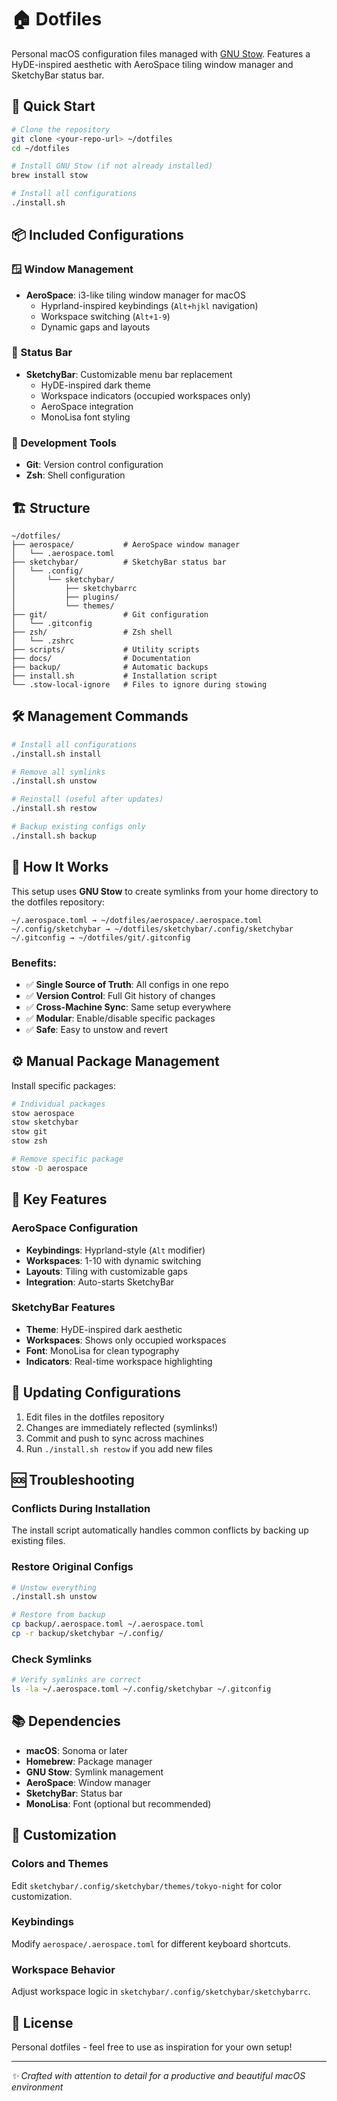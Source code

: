# 🏠 Dotfiles

Personal macOS configuration files managed with [GNU Stow](https://www.gnu.org/software/stow/). Features a HyDE-inspired aesthetic with AeroSpace tiling window manager and SketchyBar status bar.

## 🚀 Quick Start

```bash
# Clone the repository
git clone <your-repo-url> ~/dotfiles
cd ~/dotfiles

# Install GNU Stow (if not already installed)
brew install stow

# Install all configurations
./install.sh
```

## 📦 Included Configurations

### 🪟 Window Management
- **AeroSpace**: i3-like tiling window manager for macOS
  - Hyprland-inspired keybindings (`Alt+hjkl` navigation)
  - Workspace switching (`Alt+1-9`)
  - Dynamic gaps and layouts

### 🎨 Status Bar
- **SketchyBar**: Customizable menu bar replacement
  - HyDE-inspired dark theme
  - Workspace indicators (occupied workspaces only)
  - AeroSpace integration
  - MonoLisa font styling

### 🔧 Development Tools
- **Git**: Version control configuration
- **Zsh**: Shell configuration

## 🏗️ Structure

```
~/dotfiles/
├── aerospace/           # AeroSpace window manager
│   └── .aerospace.toml
├── sketchybar/          # SketchyBar status bar
│   └── .config/
│       └── sketchybar/
│           ├── sketchybarrc
│           ├── plugins/
│           └── themes/
├── git/                 # Git configuration
│   └── .gitconfig
├── zsh/                 # Zsh shell
│   └── .zshrc
├── scripts/             # Utility scripts
├── docs/                # Documentation
├── backup/              # Automatic backups
├── install.sh           # Installation script
└── .stow-local-ignore   # Files to ignore during stowing
```

## 🛠️ Management Commands

```bash
# Install all configurations
./install.sh install

# Remove all symlinks
./install.sh unstow

# Reinstall (useful after updates)
./install.sh restow

# Backup existing configs only
./install.sh backup
```

## 🔗 How It Works

This setup uses **GNU Stow** to create symlinks from your home directory to the dotfiles repository:

```
~/.aerospace.toml → ~/dotfiles/aerospace/.aerospace.toml
~/.config/sketchybar → ~/dotfiles/sketchybar/.config/sketchybar
~/.gitconfig → ~/dotfiles/git/.gitconfig
```

### Benefits:
- ✅ **Single Source of Truth**: All configs in one repo
- ✅ **Version Control**: Full Git history of changes
- ✅ **Cross-Machine Sync**: Same setup everywhere
- ✅ **Modular**: Enable/disable specific packages
- ✅ **Safe**: Easy to unstow and revert

## ⚙️ Manual Package Management

Install specific packages:
```bash
# Individual packages
stow aerospace
stow sketchybar
stow git
stow zsh

# Remove specific package
stow -D aerospace
```

## 🎯 Key Features

### AeroSpace Configuration
- **Keybindings**: Hyprland-style (`Alt` modifier)
- **Workspaces**: 1-10 with dynamic switching
- **Layouts**: Tiling with customizable gaps
- **Integration**: Auto-starts SketchyBar

### SketchyBar Features
- **Theme**: HyDE-inspired dark aesthetic
- **Workspaces**: Shows only occupied workspaces
- **Font**: MonoLisa for clean typography
- **Indicators**: Real-time workspace highlighting

## 🔄 Updating Configurations

1. Edit files in the dotfiles repository
2. Changes are immediately reflected (symlinks!)
3. Commit and push to sync across machines
4. Run `./install.sh restow` if you add new files

## 🆘 Troubleshooting

### Conflicts During Installation
The install script automatically handles common conflicts by backing up existing files.

### Restore Original Configs
```bash
# Unstow everything
./install.sh unstow

# Restore from backup
cp backup/.aerospace.toml ~/.aerospace.toml
cp -r backup/sketchybar ~/.config/
```

### Check Symlinks
```bash
# Verify symlinks are correct
ls -la ~/.aerospace.toml ~/.config/sketchybar ~/.gitconfig
```

## 📚 Dependencies

- **macOS**: Sonoma or later
- **Homebrew**: Package manager
- **GNU Stow**: Symlink management
- **AeroSpace**: Window manager
- **SketchyBar**: Status bar
- **MonoLisa**: Font (optional but recommended)

## 🎨 Customization

### Colors and Themes
Edit `sketchybar/.config/sketchybar/themes/tokyo-night` for color customization.

### Keybindings
Modify `aerospace/.aerospace.toml` for different keyboard shortcuts.

### Workspace Behavior
Adjust workspace logic in `sketchybar/.config/sketchybar/sketchybarrc`.

## 📝 License

Personal dotfiles - feel free to use as inspiration for your own setup!

---

*✨ Crafted with attention to detail for a productive and beautiful macOS environment*